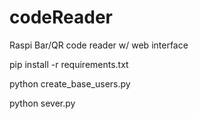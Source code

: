 # codeReader
Raspi Bar/QR code reader w/ web interface


pip install -r requirements.txt

python create_base_users.py

python sever.py
